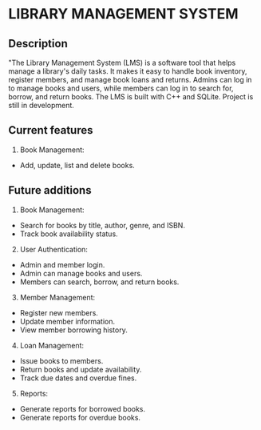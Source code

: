 # LIBRARY MANAGEMENT SYSTEM

## Description

"The Library Management System (LMS) is a software tool that helps manage a library's daily tasks. It makes it easy to handle book inventory, register members, and manage book loans and returns. 
Admins can log in to manage books and users, while members can log in to search for, borrow, and return books. The LMS is built with C++ and SQLite. Project is still in development.

## Current features

1. Book Management:

* Add, update, list and delete books.

## Future additions

1. Book Management:

* Search for books by title, author, genre, and ISBN.
* Track book availability status.

2. User Authentication:

* Admin and member login.
* Admin can manage books and users.
* Members can search, borrow, and return books.

3. Member Management:

* Register new members.
* Update member information.
* View member borrowing history.

4. Loan Management:

* Issue books to members.
* Return books and update availability.
* Track due dates and overdue fines.

5. Reports:

* Generate reports for borrowed books.
* Generate reports for overdue books.